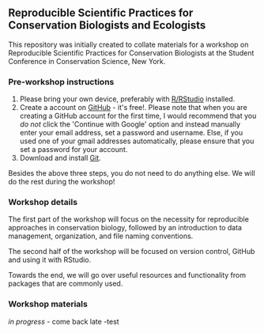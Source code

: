 ## Reproducible Scientific Practices for Conservation Biologists and Ecologists

This repository was initially created to collate materials for a workshop on Reproducible Scientific Practices for Conservation Biologists at the Student Conference in Conservation Science, New York.  

### Pre-workshop instructions  

1. Please bring your own device, preferably with [R/RStudio](https://www.rstudio.com/) installed.  
2. Create a account on [GitHub](https://github.com/) - it's free!. Please note that when you are creating a GitHub account for the first time, I would recommend that you _do not_ click the 'Continue with Google' option and instead manually enter your email address, set a password and username. Else, if you used one of your gmail addresses automatically, please ensure that you set a password for your account.      
3. Download and install [Git](https://git-scm.com/downloads). 

Besides the above three steps, you do not need to do anything else. We will do the rest during the workshop!

### Workshop details  

The first part of the workshop will focus on the necessity for reproducible approaches in conservation biology, followed by an introduction to data management, organization, and file naming conventions.  

The second half of the workshop will be focused on version control, GitHub and using it with RStudio.  

Towards the end, we will go over useful resources and functionality from packages that are commonly used.  

### Workshop materials

*in progress* - come back late -test

